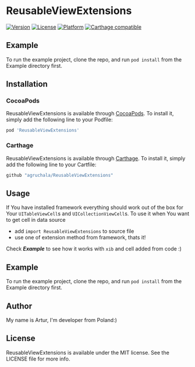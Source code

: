 # ReusableViewExtensions

[![Version](https://img.shields.io/cocoapods/v/ReusableViewExtensions.svg?style=flat)](https://cocoapods.org/pods/ReusableViewExtensions)
[![License](https://img.shields.io/cocoapods/l/ReusableViewExtensions.svg?style=flat)](https://cocoapods.org/pods/ReusableViewExtensions)
[![Platform](https://img.shields.io/cocoapods/p/ReusableViewExtensions.svg?style=flat)](https://cocoapods.org/pods/ReusableViewExtensions)
[![Carthage compatible](https://img.shields.io/badge/Carthage-compatible-4BC51D.svg?style=flat)](https://github.com/Carthage/Carthage)

## Example

To run the example project, clone the repo, and run `pod install` from the Example directory first.

## Installation

### CocoaPods
ReusableViewExtensions is available through [CocoaPods](https://cocoapods.org). To install
it, simply add the following line to your Podfile:

```ruby
pod 'ReusableViewExtensions'
```
### Carthage
ReusableViewExtensions is available through [Carthage](https://github.com/Carthage/Carthage). To install it, simply add the following line to your Cartfile:

```ruby
github "agruchala/ReusableViewExtensions"
```

## Usage

If You have installed framework everything should work out of the box for Your `UITableViewCell`s and `UICollectionViewCell`s. To use it when You want to get cell in data source

* add `import ReusableViewExtensions` to source file
* use one of extension method from framework, thats it!

Check ***Example*** to see how it works with `xib` and cell added from code :)

## Example

To run the example project, clone the repo, and run `pod install` from the Example directory first.

## Author

My name is Artur, I'm developer from Poland:)

## License

ReusableViewExtensions is available under the MIT license. See the LICENSE file for more info.
